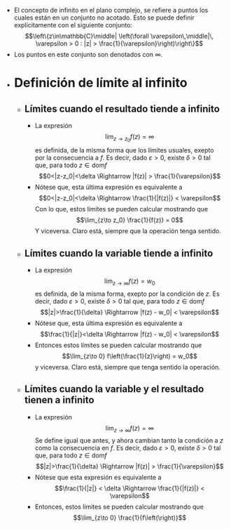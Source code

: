 - El concepto de infinito en el plano complejo, se refiere a puntos los cuales están en un conjunto no acotado. Esto se puede definir explícitamente con el siguiente conjunto:
  $$\left\{z\in\mathbb{C}\middle| \left(\forall \varepsilon\,\middle|\, \varepsilon > 0 : |z| > \frac{1}{\varepsilon}\right)\right\}$$
- Los puntos en este conjunto son denotados con $\infty$.
- # Definición de límite al infinito
	- ## Límites cuando el resultado tiende a infinito
		- La expresión
		  $$\lim_{z\to z_0} f(z) = \infty$$
		  es definida, de la misma forma que los límites usuales, exepto por la consecuencia a $f$. Es decir, dado $\varepsilon>0$, existe $\delta>0$ tal que, para todo $z\in\text{dom}f$
		  $$0<|z-z_0|<\delta \Rightarrow |f(z)| > \frac{1}{\varepsilon}$$
		- Nótese que, esta última expresión es equivalente a
		  $$0<|z-z_0|<\delta \Rightarrow \frac{1}{|f(z)|} < \varepsilon$$
		  Con lo que, estos límites se pueden calcular mostrando que
		  $$\lim_{z\to z_0} \frac{1}{f(z)} = 0$$
		  Y viceversa.
		  Claro está, siempre que la operación tenga sentido.
	- ## Límites cuando la variable tiende a infinito
		- La expresión
		  $$\lim_{z\to \infty} f(z) = w_0$$
		  es definida, de la misma forma, exepto por la condición de $z$. Es decir, dado $\varepsilon>0$, existe $\delta>0$ tal que, para todo $z\in\text{dom}f$
		  $$|z|>\frac{1}{\delta} \Rightarrow |f(z) - w_0| < \varepsilon$$
		- Nótese que, esta última expresión es equivalente a
		  $$\frac{1}{|z|}<\delta \Rightarrow |f(z) - w_0| < \varepsilon$$
		- Entonces estos límites se pueden calcular mostrando que
		  $$\lim_{z\to 0} f\left(\frac{1}{z}\right) = w_0$$
		  y viceversa. Claro está, siempre que tenga sentido la operación.
	- ## Límites cuando la variable y el resultado tienen a infinito
		- La expresión
		  $$\lim_{z\to \infty} f(z) = \infty$$
		  Se define igual que antes, y ahora cambian tanto la condición a $z$ como la consecuencia en $f$. Es decir, dado $\varepsilon>0$, existe $\delta>0$ tal que, para todo $z\in\text{dom}f$
		  $$|z|>\frac{1}{\delta} \Rightarrow |f(z)| > \frac{1}{\varepsilon}$$
		- Nótese que esta expresión es equivalente a
		  $$\frac{1}{|z|} < \delta \Rightarrow \frac{1}{|f(z)|} < \varepsilon$$
		- Entonces, estos límites se pueden calcular mostrando que
		  $$\lim_{z\to 0} \frac{1}{f\left(\right)}$$